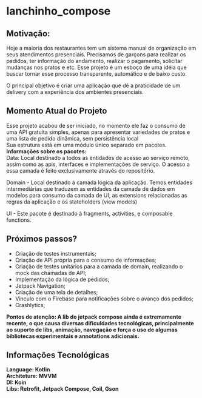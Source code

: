 # lanchinho_compose
## Motivação:
Hoje a maioria dos restaurantes tem um sistema manual de organização em seus atendimentos presenciais. Precisamos de garçons para realizar os pedidos, 
ter informação do andamento, realizar o pagamento, solicitar mudanças nos pratos e etc.
Esse projeto é um esboço de uma idéia que buscar tornar esse processo transparente, automático e de baixo custo.

O principal objetivo é criar uma aplicação que dê a praticidade de um delivery com a experiência dos ambientes presenciais.


## Momento Atual do Projeto <br/>
Esse projeto acabou de ser iniciado, no momento ele faz o consumo de uma API gratuita simples, apenas para apresentar variedades de pratos e uma lista de pedido dinâmica, sem persistência local <br/>
Sua estrutura está em uma módulo único separado em pacotes.  <br/>
<b> Informações sobre os pacotes: </b> <br/>
Data: Local destinado a todos as entidades de acesso ao serviço remoto, assim como as apis, interfaces e implementações de serviço. O acesso a essa camada é feito exclusivamente através do repositório.<br/>

Domain - Local destinado à camada lógica da aplicação. 
Temos entidades intermediárias que traduzem as entidades da camada de dados em modelos para consumo da camada de UI, as extensions  relacionadas as regras da aplicação e os stateholders (view models) <br/>

UI - Este pacote é destinado à fragments, activities, e composable functions.<br/>


## Próximos passos? <br/>
- Criação de testes instrumentais;<br/>
- Criação de API própria para o consumo de informações;<br/>
- Criação de testes unitários para a camada de domain, realizando o mock das chamadas de API;<br/>
- Implementação da lógica de pedidos;<br/>
- Jetpack Navigation;<br/>
- Criação de uma tela de detalhes;<br/>
- Vinculo com o Firebase para notificações sobre o avanço dos pedidos;<br/>
- Crashlytics;<br/>


<b> Pontos de atenção: <b/>
A lib do jetpack compose ainda é extremamente recente, o que causa diversas dificuldades tecnológicas, principalmente ao suporte de libs, animação, navegação e força o uso de algumas bibliotecas experimentais e annotations adicionais.


## Informações Tecnológicas
Language: Kotlin <br/>
Architeture: MVVM <br/>
DI: Koin <br/>
Libs: Retrofit, Jetpack Compose, Coil, Gson <br/>
